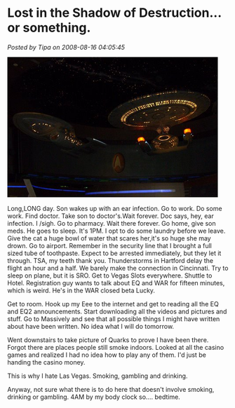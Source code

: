 # Lost in the Shadow of Destruction... or something.

*Posted by Tipa on 2008-08-16 04:05:45*

![](../uploads/2008/08/image27-1.jpg "image27-1")

Long,LONG day. Son wakes up with an ear infection. Go to work. Do some work. Find doctor. Take son to doctor's.Wait forever. Doc says, hey, ear infection. I /sigh. Go to pharmacy. Wait there forever. Go home, give son meds. He goes to sleep. It's 1PM. I opt to do some laundry before we leave. Give the cat a huge bowl of water that scares her,it's so huge she may drown. Go to airport. Remember in the security line that I brought a full sized tube of toothpaste. Expect to be arrested immediately, but they let it through. TSA, my teeth thank you. Thunderstorms in Hartford delay the flight an hour and a half. We barely make the connection in Cincinnati. Try to sleep on plane, but it is SRO. Get to Vegas Slots everywhere. Shuttle to Hotel. Registration guy wants to talk about EQ and WAR for fifteen minutes, which is weird. He's in the WAR closed beta Lucky.

Get to room. Hook up my Eee to the internet and get to reading all the EQ and EQ2 announcements. Start downloading all the videos and pictures and stuff. Go to Massively and see that all possible things I might have written about have been written. No idea what I will do tomorrow.

Went downstairs to take picture of Quarks to prove I have been there. Forgot there are places people still smoke indoors. Looked at all the casino games and realized I had no idea how to play any of them. I'd just be handing the casino money. 

This is why I hate Las Vegas. Smoking, gambling and drinking.

Anyway, not sure what there is to do here that doesn't involve smoking, drinking or gambling. 4AM by my body clock so.... bedtime.

